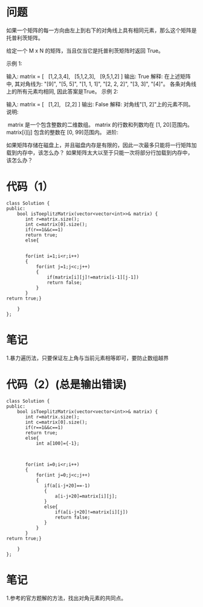 # 问题
如果一个矩阵的每一方向由左上到右下的对角线上具有相同元素，那么这个矩阵是托普利茨矩阵。

给定一个 M x N 的矩阵，当且仅当它是托普利茨矩阵时返回 True。

示例 1:

输入: 
matrix = [
  [1,2,3,4],
  [5,1,2,3],
  [9,5,1,2]
]
输出: True
解释:
在上述矩阵中, 其对角线为:
"[9]", "[5, 5]", "[1, 1, 1]", "[2, 2, 2]", "[3, 3]", "[4]"。
各条对角线上的所有元素均相同, 因此答案是True。
示例 2:

输入:
matrix = [
  [1,2],
  [2,2]
]
输出: False
解释: 
对角线"[1, 2]"上的元素不同。
说明:

 matrix 是一个包含整数的二维数组。
matrix 的行数和列数均在 [1, 20]范围内。
matrix[i][j] 包含的整数在 [0, 99]范围内。
进阶:

如果矩阵存储在磁盘上，并且磁盘内存是有限的，因此一次最多只能将一行矩阵加载到内存中，该怎么办？
如果矩阵太大以至于只能一次将部分行加载到内存中，该怎么办？

# 代码（1）
```
class Solution {
public:
    bool isToeplitzMatrix(vector<vector<int>>& matrix) {
       int r=matrix.size();
       int c=matrix[0].size();
       if(r==1&&c==1)
       return true;
       else{

       
       for(int i=1;i<r;i++)
       {
           for(int j=1;j<c;j++)
           {
               if(matrix[i][j]!=matrix[i-1][j-1])
               return false;
           }
       }
return true;}

    }
};
```
# 笔记
1.暴力遍历法，只要保证左上角与当前元素相等即可，要防止数组越界

# 代码（2）(总是输出错误)
```
class Solution {
public:
    bool isToeplitzMatrix(vector<vector<int>>& matrix) {
       int r=matrix.size();
       int c=matrix[0].size();
       if(r==1&&c==1)
       return true;
       else{
           int a[100]={-1};


       
       for(int i=0;i<r;i++)
       {
           for(int j=0;j<c;j++)
           {
              if(a[i-j+20]==-1)
              {
                  a[i-j+20]=matrix[i][j];
              }
              else{
                  if(a[i-j+20]!=matrix[i][j])
                  return false;
              }
           }
       }
return true;}

    }
};
```
# 笔记
1.参考的官方题解的方法，找出对角元素的共同点。
